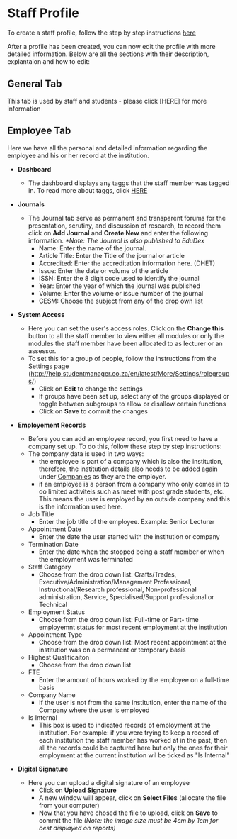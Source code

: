 # **Staff Profile**

To create a staff profile, follow the step by step instructions [here](http://help.studentmanager.co.za/en/latest/People/adding-people/)

After a profile has been created, you can now edit the profile with more detailed information.  Below are all the sections with their description, explantaion and how to edit:

## **General Tab**
This tab is used by staff and students - please click [HERE] for more information

## **Employee Tab**
Here we have all the personal and detailed information regarding the employee and his or her record at the institution.

- **Dashboard**
  - The dashboard displays any taggs that the staff member was tagged in.  To read more about taggs, click [HERE](http://help.studentmanager.co.za/en/latest/More/Tags/Tags/)

- **Journals** 
  - The Journal tab serve as permanent and transparent forums for the presentation, scrutiny, and discussion of research, to record them click on **Add Journal** and **Create New** and enter the following information.  _*Note: The Journal is also published to EduDex_
    - Name:  Enter the name of the journal. 
    - Article Title:  Enter the Title of the journal or article
    - Accredited:  Enter the accreditation information here.  (DHET)
    - Issue: Enter the date or volume of the article
    - ISSN: Enter the 8 digit code used to identify the journal
    - Year:  Enter the year of which the journal was published
    - Volume:  Enter the volume or issue number of the journal
    - CESM: Choose the subject from any of the drop own list
    
- **System Access**
  - Here you can set the user's access roles.  Click on the **Change this** button to all the staff member to view either all modules or only the modules the staff member have been allocated to as lecturer or an assessor.
  - To set this for a group of people, follow the instructions from the Settings page (http://help.studentmanager.co.za/en/latest/More/Settings/rolegroups/)
    - Click on **Edit** to change the settings
    - If groups have been set up, select any of the groups displayed or toggle between subgroups to allow or disallow certain functions
    - Click on **Save** to commit the changes
    
- **Employement Records**
    - Before you can add an employee record, you first need to have a company set up.  To do this, follow these step by step instructions:  
  - The company data is used in two ways:
    - the employee is part of a company which is also the institution, therefore, the institution details also needs to be added again under [Companies](http://help.studentmanager.co.za/en/latest/More/Companies/AddingCompanies/) as they are the employer.
    - if an employee is a person from a company who only comes in to do limited activiteis such as meet with post grade students, etc. This means the user is employed by an outside company and this is the information used here.
  - Job Title
    - Enter the job title of the employee.  Example: Senior Lecturer
  - Appointment Date
    - Enter the date the user started with the institution or company
  - Termination Date
    - Enter the date when the stopped being a staff member or when the employment was terminated
  - Staff Category
    - Choose from the drop down list:  Crafts/Trades, Executive/Administration/Management Professional, Instructional/Research professional, Non-professional administration, Service, Specialised/Support professional or Technical
  - Employment Status
    - Choose from the drop down list:  Full-time or Part- time employemnt status for most recent employment at the institution
  - Appointment Type
    - Choose from the drop down list: Most recent appointment at the institution was on a permanent or temporary basis
  - Highest Qualificaiton
    - Choose from the drop down list
  - FTE
    - Enter the amount of hours worked by the employee on a full-time basis
  - Company Name
    - If the user is not from the same institution, enter the name of the Company where the user is employed
  - Is Internal
    - This box is used to indicated records of employment at the institution.  For example: if you were trying to keep a record of each institution the staff member has worked at in the past, then all the records could be captured here but only the ones for their employment at the current institution wil be ticked as "Is Internal"
    
- **Digital Signature**
  - Here you can upload a digital signature of an employee
     - Click on **Upload Signature**
     - A new window will appear, click on **Select Files** (allocate the file from your computer)
     - Now that you have chosed the file to upload, click on **Save** to commit the file
   _(Note: the image size must be 4cm by 1cm for best displayed on reports)_
